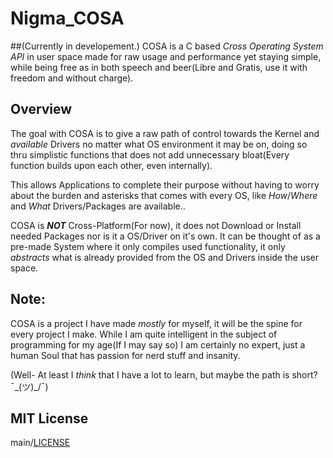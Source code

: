 # Nigma_COSA
##(Currently in developement.)
COSA is a C based *Cross Operating System API* in user space made for raw usage and performance yet staying simple, while being free as in both speech and beer(Libre and Gratis, use it with freedom and without charge).

## Overview
The goal with COSA is to give a raw path of control towards the Kernel and *available* Drivers no matter what OS environment it may be on, doing so thru simplistic functions that does not add unnecessary bloat(Every function builds upon each other, even internally).

This allows Applications to complete their purpose without having to worry about the burden and asterisks that comes with every OS, like *How*/*Where* and *What* Drivers/Packages are available..

COSA is ***NOT*** Cross-Platform(For now), it does not Download or Install needed Packages nor is it a OS/Driver on it's own. It can be thought of as a pre-made System where it only compiles used functionality, it only *abstracts* what is already provided from the OS and Drivers inside the user space.

## Note:
COSA is a project I have made *mostly* for myself, it will be the spine for every project I make.
While I am quite intelligent in the subject of programming for my age(If I may say so) I am certainly no expert, just a human Soul that has passion for nerd stuff and insanity. 

(Well- At least I *think* that I have a lot to learn, but maybe the path is short? ¯\_(ツ)_/¯)

## MIT License
main/[LICENSE](https://github.com/D-863/Nigma_COSA/blob/main/LICENSE)
